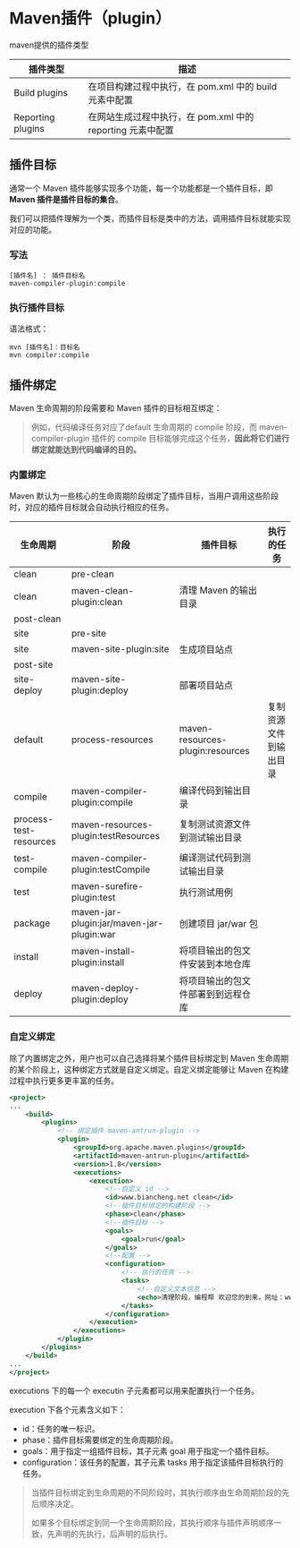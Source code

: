 # Maven插件（plugin）

maven提供的插件类型

| 插件类型          | 描述                                                       |
| ----------------- | ---------------------------------------------------------- |
| Build plugins     | 在项目构建过程中执行，在 pom.xml 中的 build 元素中配置     |
| Reporting plugins | 在网站生成过程中执行，在 pom.xml 中的 reporting 元素中配置 |

## 插件目标

通常一个 Maven 插件能够实现多个功能，每一个功能都是一个插件目标，即 **Maven 插件是插件目标的集合**。

我们可以把插件理解为一个类，而插件目标是类中的方法，调用插件目标就能实现对应的功能。

### 写法

```shell
[插件名] ： 插件目标名
maven-compiler-plugin:compile
```

### 执行插件目标

语法格式：

```shell
mvn [插件名]：目标名
mvn compiler:compile
```



## 插件绑定

Maven 生命周期的阶段需要和 Maven 插件的目标相互绑定：

> 例如，代码编译任务对应了default 生命周期的 compile 阶段，而 maven-compiler-plugin 插件的 compile 目标能够完成这个任务，**因此将它们进行绑定就能达到代码编译的目的。**

### 内置绑定

Maven 默认为一些核心的生命周期阶段绑定了插件目标，当用户调用这些阶段时，对应的插件目标就会自动执行相应的任务。

| 生命周期               | 阶段                                      | 插件目标                           | 执行的任务             |
| ---------------------- | ----------------------------------------- | ---------------------------------- | ---------------------- |
| clean                  | pre-clean                                 |                                    |                        |
| clean                  | maven-clean-plugin:clean                  | 清理 Maven 的输出目录              |                        |
| post-clean             |                                           |                                    |                        |
| site                   | pre-site                                  |                                    |                        |
| site                   | maven-site-plugin:site                    | 生成项目站点                       |                        |
| post-site              |                                           |                                    |                        |
| site-deploy            | maven-site-plugin:deploy                  | 部署项目站点                       |                        |
| default                | process-resources                         | maven-resources-plugin:resources   | 复制资源文件到输出目录 |
| compile                | maven-compiler-plugin:compile             | 编译代码到输出目录                 |                        |
| process-test-resources | maven-resources-plugin:testResources      | 复制测试资源文件到测试输出目录     |                        |
| test-compile           | maven-compiler-plugin:testCompile         | 编译测试代码到测试输出目录         |                        |
| test                   | maven-surefire-plugin:test                | 执行测试用例                       |                        |
| package                | maven-jar-plugin:jar/maven-jar-plugin:war | 创建项目 jar/war 包                |                        |
| install                | maven-install-plugin:install              | 将项目输出的包文件安装到本地仓库   |                        |
| deploy                 | maven-deploy-plugin:deploy                | 将项目输出的包文件部署到到远程仓库 |                        |

### 自定义绑定

除了内置绑定之外，用户也可以自己选择将某个插件目标绑定到 Maven 生命周期的某个阶段上，这种绑定方式就是自定义绑定。自定义绑定能够让 Maven 在构建过程中执行更多更丰富的任务。



```xml
<project>
...
    <build>
        <plugins>
            <!-- 绑定插件 maven-antrun-plugin -->
            <plugin>
                <groupId>org.apache.maven.plugins</groupId>
                <artifactId>maven-antrun-plugin</artifactId>
                <version>1.8</version>
                <executions>
                    <execution>
                        <!--自定义 id -->
                        <id>www.biancheng.net clean</id>
                        <!--插件目标绑定的构建阶段 -->
                        <phase>clean</phase>
                        <!--插件目标 -->
                        <goals>
                            <goal>run</goal>
                        </goals>
                        <!--配置 -->
                        <configuration>
                            <!-- 执行的任务 -->
                            <tasks>
                                <!--自定义文本信息 -->
                                <echo>清理阶段，编程帮 欢迎您的到来，网址：www.biancheng.net</echo>
                            </tasks>
                        </configuration>
                    </execution>               
                </executions>
            </plugin>
        </plugins>
    </build>
...
</project>

```

executions 下的每一个 executin 子元素都可以用来配置执行一个任务。

execution 下各个元素含义如下：

- id：任务的唯一标识。
- phase：插件目标需要绑定的生命周期阶段。
- goals：用于指定一组插件目标，其子元素 goal 用于指定一个插件目标。
- configuration：该任务的配置，其子元素 tasks 用于指定该插件目标执行的任务。

> 当插件目标绑定到生命周期的不同阶段时，其执行顺序由生命周期阶段的先后顺序决定。
>
> 如果多个目标绑定到同一个生命周期阶段，其执行顺序与插件声明顺序一致，先声明的先执行，后声明的后执行。

